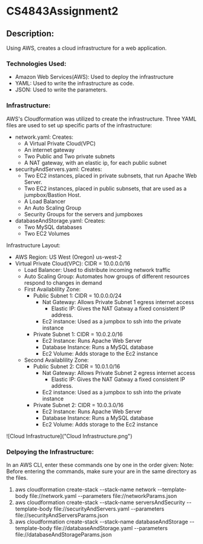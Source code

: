 # CS4843Assignment2
## Description:
Using AWS, creates a cloud infrastructure for a web application. 
### Technologies Used:
- Amazon Web Services(AWS): Used to deploy the infrastructure
- YAML: Used to write the infrastructure as code.
- JSON: Used to write the parameters.

### Infrastructure:
AWS's Cloudformation was utilized to create the infrastructure.
Three YAML files are used to set up specific parts of the infrastructure:
- network.yaml:
    Creates:
    - A Virtual Private Cloud(VPC)
    - An internet gateway
    - Two Public and Two private subnets
    - A NAT gateway, with an elastic ip, for each public subnet
- securityAndServers.yaml:
    Creates:
    - Two EC2 instances, placed in private subnsets, that run Apache Web Server.
    - Two EC2 instances, placed in public subnsets, that are used as a jumpbox/Bastion Host.
    - A Load Balancer
    - An Auto Scaling Group
    - Security Groups for the servers and jumpboxes
- databaseAndStorage.yaml:
    Creates:
    - Two MySQL databases
    - Two EC2 Volumes

Infrastructure Layout:
- AWS Region: US West (Oregon) us-west-2
- Virtual Private Cloud(VPC): CIDR = 10.0.0.0/16
    - Load Balancer: Used to distribute incoming network traffic
    - Auto Scaling Group: Automates how groups of different resources respond to changes in demand
    - First Availablility Zone:
        - Public Subnet 1: CIDR = 10.0.0.0/24
            - Nat Gateway: Allows Private Subnet 1 egress internet access
                - Elastic IP: Gives the NAT Gatway a fixed consistent IP address. 
            - Ec2 instance: Used as a jumpbox to ssh into the private instance
        - Private Subnet 1: CIDR = 10.0.2.0/16
            - Ec2 Instance: Runs Apache Web Server
            - Database Instance: Runs a MySQL database
            - Ec2 Volume: Adds storage to the Ec2 instance
    - Second Availablility Zone:
        - Public Subnet 2: CIDR = 10.0.1.0/16
            - Nat Gateway: Allows Private Subnet 2 egress internet access
                - Elastic IP: Gives the NAT Gatway a fixed consistent IP address. 
            - Ec2 instance: Used as a jumpbox to ssh into the private instance
        - Private Subnet 2: CIDR = 10.0.3.0/16
            - Ec2 Instance: Runs Apache Web Server
            - Database Instance: Runs a MySQL database
            - Ec2 Volume: Adds storage to the Ec2 instance

![Cloud Infrastructure]("Cloud Infrastructure.png")

### Delpoying the Infrastructure:
In an AWS CLI, enter these commands one by one in the order given: 
Note: Before entering the commands, make sure your are in the same directory as the files.
1. aws cloudformation create-stack --stack-name network --template-body file://network.yaml --parameters file://networkParams.json
2. aws cloudformation create-stack --stack-name serversAndSecurity --template-body file://securityAndServers.yaml --parameters file://securityAndServersParams.json
3. aws cloudformation create-stack --stack-name databaseAndStorage --template-body file://databaseAndStorage.yaml --parameters file://databaseAndStorageParams.json

